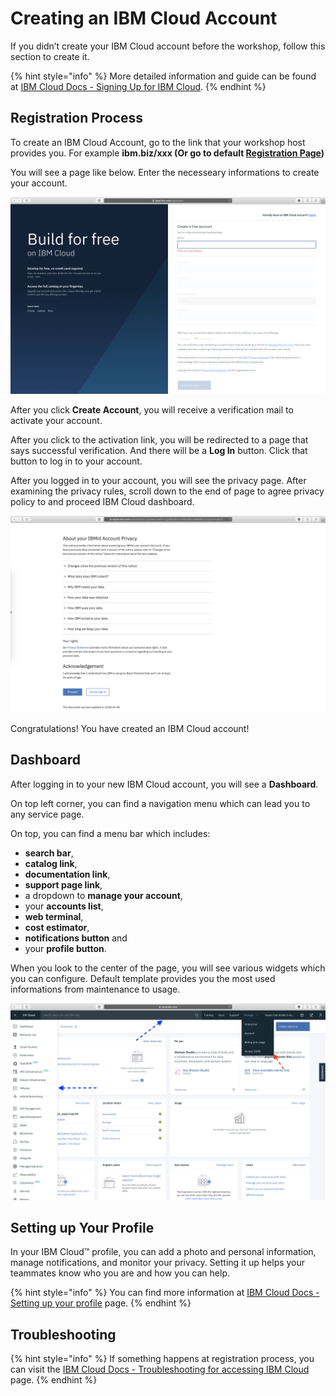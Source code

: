 # Creating an IBM Cloud Account

If you didn’t create your IBM Cloud account before the workshop, follow this section to create it.

{% hint style="info" %}
More detailed information and guide can be found at [IBM Cloud Docs - Signing Up for IBM Cloud](https://cloud.ibm.com/docs/account?topic=account-signup).
{% endhint %}

## Registration Process

To create an IBM Cloud Account, go to the link that your workshop host provides you. For example **ibm.biz/xxx \(**Or go to default [Registration Page](https://cloud.ibm.com/registration)**\)**

You will see a page like below. Enter the necesseary informations to create your account. 

![](.gitbook/assets/ibmcloud-register-page.png)

After you click **Create Account**, you will receive a verification mail to activate your account.

After you click to the activation link, you will be redirected to a page that says successful verification. And there will be a **Log In** button. Click that button to log in to your account.

After you logged in to your account, you will see the privacy page. After examining the privacy rules, scroll down to the end of page to agree privacy policy to and proceed IBM Cloud dashboard. 

![](.gitbook/assets/ibmcloud-privacy-page.png)

Congratulations! You have created an IBM Cloud account!

## Dashboard 

After logging in to your new IBM Cloud account, you will see a **Dashboard**.

On top left corner, you can find a navigation menu which can lead you to any service page.

On top, you can find a menu bar which includes:

* **search bar**,
* **catalog link**,
* **documentation link**,
* **support page link**,
* a dropdown to **manage your account**,
* your **accounts list**,
* **web terminal**,
* **cost estimator**,
* **notifications button** and
* your **profile button**.

When you look to the center of the page, you will see various widgets which you can configure. Default template provides you the most used informations from maintenance to usage.

![](.gitbook/assets/ibmcloud-dashboard.png)

## Setting up Your Profile

In your IBM Cloud™ profile, you can add a photo and personal information, manage notifications, and monitor your privacy. Setting it up helps your teammates know who you are and how you can help.

{% hint style="info" %}
You can find more information at [IBM Cloud Docs - Setting up your profile](https://cloud.ibm.com/docs/account?topic=account-usersettings) page.
{% endhint %}

## Troubleshooting

{% hint style="info" %}
If something happens at registration process, you can visit the [IBM Cloud Docs - Troubleshooting for accessing IBM Cloud](https://cloud.ibm.com/docs/account?topic=account-accessing) page.
{% endhint %}

